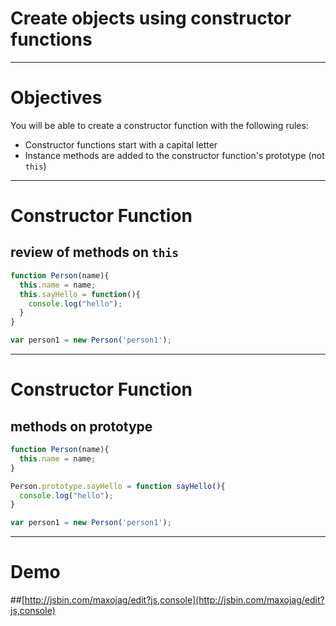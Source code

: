 # Create objects using constructor functions
---

# Objectives

You will be able to create a constructor function with the following rules:

- Constructor functions start with a capital letter
- Instance methods are added to the constructor function's prototype (not `this`)

---

# Constructor Function
## review of methods on `this`

```javascript
function Person(name){
  this.name = name;
  this.sayHello = function(){
    console.log("hello");
  }
}

var person1 = new Person('person1');
```

---

# Constructor Function
## methods on prototype

```javascript
function Person(name){
  this.name = name;
}

Person.prototype.sayHello = function sayHello(){
  console.log("hello");
}

var person1 = new Person('person1');

```

---

# Demo
##[http://jsbin.com/maxojag/edit?js,console](http://jsbin.com/maxojag/edit?js,console)
